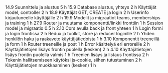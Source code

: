 14.9 Suunnittelu ja alustus 5 h 
15.9
  Database alustus, yhteys 2 h
  Käyttäjät model, controller 2 h
18.9
  Käyttäjät GET, CREATE ja login 2 h
  Userinfo kirjautuneelle käyttäjälle 2 h
19.9
  Modelit ja migraatiot teams, memberships ja training 1 h
27.9
  Router ja muutama komponentti/linkki fronttiin 1 h
  Session model ja migraatio 0.5 h
2.10
  Cors avulla back ja front yhteen 1 h
  Login formi ja login frontissa 2 h
  Redux ja toolkit, store ja reducer loginille 2 h
  Yhden henkilön haku ja raakaveto käyttäjätiedoista 1 h
3.10
  Komponentit treeneillä ja form 1 h
  Router treeneille ja post 1 h
  Error käsittelyä eri erroreille 2 h
  Käyttäjätietojen lisäys frontin puolella (kesken) 2 h
4.10
  Käyttäjätietojen lisäys frontin puolella valmis 1 h
  Treenien lisäys ja listaus frontissa 2 h
  Tokenin hallitsemiseen käytöksi js-cookie, siihen tutustuminen 2 h
  Käyttäjätietojen muokkaaminen (kesken) 1 h

